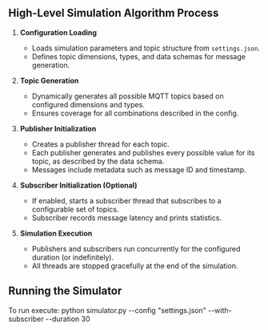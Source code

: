 
## High-Level Simulation Algorithm Process

1. **Configuration Loading**
	- Loads simulation parameters and topic structure from `settings.json`.
	- Defines topic dimensions, types, and data schemas for message generation.

2. **Topic Generation**
	- Dynamically generates all possible MQTT topics based on configured dimensions and types.
	- Ensures coverage for all combinations described in the config.

3. **Publisher Initialization**
	- Creates a publisher thread for each topic.
	- Each publisher generates and publishes every possible value for its topic, as described by the data schema.
	- Messages include metadata such as message ID and timestamp.

4. **Subscriber Initialization (Optional)**
	- If enabled, starts a subscriber thread that subscribes to a configurable set of topics.
	- Subscriber records message latency and prints statistics.

5. **Simulation Execution**
	- Publishers and subscribers run concurrently for the configured duration (or indefinitely).
	- All threads are stopped gracefully at the end of the simulation.

## Running the Simulator

To run execute:
python simulator.py --config "settings.json" --with-subscriber --duration 30